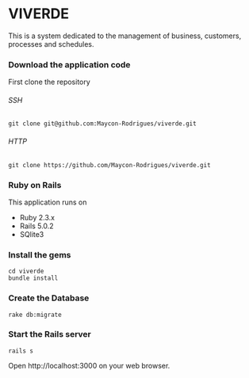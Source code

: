 # VIVERDE

This is a system dedicated to the management of business, customers, processes and schedules.


### Download the application code

First clone the repository

###### SSH

```
git clone git@github.com:Maycon-Rodrigues/viverde.git
```

###### HTTP

```
git clone https://github.com/Maycon-Rodrigues/viverde.git
```

### Ruby on Rails

This application runs on

- Ruby 2.3.x
- Rails 5.0.2
- SQlite3

### Install the gems

```
cd viverde
bundle install
```

### Create the Database
```
rake db:migrate
```

### Start the Rails server

```
rails s
```

Open http://localhost:3000 on your web browser.
